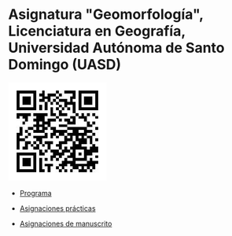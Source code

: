 # Asignatura "Geomorfología", Licenciatura en Geografía, Universidad Autónoma de Santo Domingo (UASD)

![](qr.jpg)

- [Programa](programa-geomorfologia.pdf)

- [Asignaciones prácticas](https://github.com/geomorfologia-202302/practicas)

- [Asignaciones de manuscrito](https://github.com/geomorfologia-202302/manuscrito)
